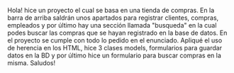 Hola! hice un proyecto el cual se basa en una tienda de compras. 
En la barra de arriba saldrán unos apartados para registrar clientes, compras, empleados y por último hay una sección llamada "busqueda" en la cual podes buscar las compras que se hayan registrado en la base de datos.
En el proyecto se cumple con todo lo pedido en el enunciado. Apliqué el uso de herencia en los HTML, hice 3 clases models, formularios para guardar datos en la BD y por último hice un formulario para buscar compras en la misma. Saludos!
